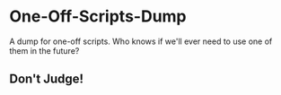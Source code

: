 # One-Off-Scripts-Dump
A dump for one-off scripts. Who knows if we'll ever need to use one of them in the future?

## Don't Judge!
